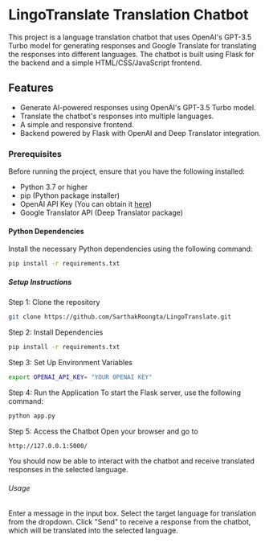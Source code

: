 # LingoTranslate Translation Chatbot

This project is a language translation chatbot that uses OpenAI's GPT-3.5 Turbo model for generating responses and Google Translate for translating the responses into different languages. The chatbot is built using Flask for the backend and a simple HTML/CSS/JavaScript frontend.

## Features

- Generate AI-powered responses using OpenAI's GPT-3.5 Turbo model.
- Translate the chatbot's responses into multiple languages.
- A simple and responsive frontend.
- Backend powered by Flask with OpenAI and Deep Translator integration.

### Prerequisites

Before running the project, ensure that you have the following installed:

- Python 3.7 or higher
- pip (Python package installer)
- OpenAI API Key (You can obtain it [here](https://beta.openai.com/signup/))
- Google Translator API (Deep Translator package)
  
#### Python Dependencies

Install the necessary Python dependencies using the following command:

```bash
pip install -r requirements.txt
```

##### Setup Instructions

Step 1: Clone the repository

```bash
git clone https://github.com/SarthakRoongta/LingoTranslate.git

```
Step 2: Install Dependencies

```bash
pip install -r requirements.txt
```

Step 3: Set Up Environment Variables
```bash
export OPENAI_API_KEY= "YOUR OPENAI KEY"
```
Step 4: Run the Application
To start the Flask server, use the following command:
```bash
python app.py
```
Step 5: Access the Chatbot
Open your browser and go to
```bash
http://127.0.0.1:5000/
```

You should now be able to interact with the chatbot and receive translated responses in the selected language.

###### Usage

Enter a message in the input box.
Select the target language for translation from the dropdown.
Click "Send" to receive a response from the chatbot, which will be translated into the selected language.
